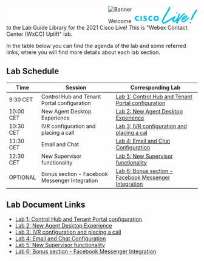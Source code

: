 <p>
  <img src="labslive/cisco.png" align="left" />
  <img src="labslive/CL2.png" align="right" />
</p>


![Banner](images/wxccbanner.jpg)

Welcome to the Lab Guide Library for the 2021 Cisco Live! This is "Webex Contact Center (WxCC) Uplift" lab. 

In the table below you can find the agenda of the lab and some referred links, where you will find more details about each lab section.

## Lab Schedule

| Time | Session | Corresponding Lab |
| ---- | ------- | ----------------- |
| 9:30 CET | Control Hub and Tenant Portal configuration |  [Lab 1: Control Hub and Tenant Portal configuration](labslive/lab1.md) |
| 10:00 CET | New Agent Desktop Experience | [Lab 2: New Agent Desktop Experience](labslive/lab2.md) |
| 10:30 CET | IVR configuration and placing a call | [Lab 3: IVR configuration and placing a cal](labslive/lab3.md) |
| 11:30 CET | Email and Chat | [Lab 4: Email and Chat Configuration](labslive/lab4.md)|
| 12:30 CET | New Supervisor functionality | [Lab 5: New Supervisor functionality](labslive/lab5.md) |
| OPTIONAL | Bonus section - Facebook Messenger Integration |  [Lab 6: Bonus section - Facebook Messenger Integration](labslive/lab6.md) |



## Lab Document Links

* [Lab 1: Control Hub and Tenant Portal configuration](labslive/lab1.md)
* [Lab 2: New Agent Desktop Experience](labslive/lab2.md)
* [Lab 3: IVR configuration and placing a call](labslive/lab3.md)
* [Lab 4: Email and Chat Configuration](labslive/lab4.md)
* [Lab 5: New Supervisor functionality](labslive/lab5.md)
* [Lab 6: Bonus section - Facebook Messenger Integration](labslive/lab6.md)


